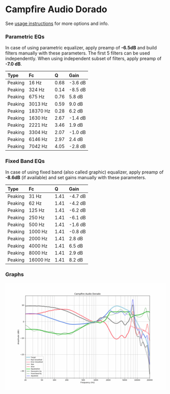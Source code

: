 # Campfire Audio Dorado
See [usage instructions](https://github.com/jaakkopasanen/AutoEq#usage) for more options and info.

### Parametric EQs
In case of using parametric equalizer, apply preamp of **-6.5dB** and build filters manually
with these parameters. The first 5 filters can be used independently.
When using independent subset of filters, apply preamp of **-7.0 dB**.

| Type    | Fc       |    Q | Gain    |
|:--------|:---------|:-----|:--------|
| Peaking | 16 Hz    | 0.68 | -3.6 dB |
| Peaking | 324 Hz   | 0.14 | -8.5 dB |
| Peaking | 675 Hz   | 0.76 | 5.8 dB  |
| Peaking | 3013 Hz  | 0.59 | 9.0 dB  |
| Peaking | 18370 Hz | 0.28 | 6.2 dB  |
| Peaking | 1630 Hz  | 2.67 | -1.4 dB |
| Peaking | 2221 Hz  | 3.46 | 1.9 dB  |
| Peaking | 3304 Hz  | 2.07 | -1.0 dB |
| Peaking | 6146 Hz  | 2.97 | 2.4 dB  |
| Peaking | 7042 Hz  | 4.05 | -2.8 dB |

### Fixed Band EQs
In case of using fixed band (also called graphic) equalizer, apply preamp of **-8.6dB**
(if available) and set gains manually with these parameters.

| Type    | Fc       |    Q | Gain    |
|:--------|:---------|:-----|:--------|
| Peaking | 31 Hz    | 1.41 | -4.7 dB |
| Peaking | 62 Hz    | 1.41 | -4.2 dB |
| Peaking | 125 Hz   | 1.41 | -6.2 dB |
| Peaking | 250 Hz   | 1.41 | -6.1 dB |
| Peaking | 500 Hz   | 1.41 | -1.6 dB |
| Peaking | 1000 Hz  | 1.41 | -0.8 dB |
| Peaking | 2000 Hz  | 1.41 | 2.8 dB  |
| Peaking | 4000 Hz  | 1.41 | 6.5 dB  |
| Peaking | 8000 Hz  | 1.41 | 2.9 dB  |
| Peaking | 16000 Hz | 1.41 | 8.2 dB  |

### Graphs
![](./Campfire%20Audio%20Dorado.png)